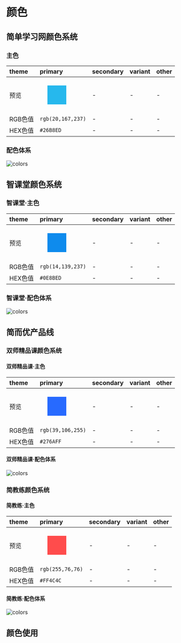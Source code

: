 # 颜色

## 简单学习网颜色系统

### 主色

|**theme**|primary|secondary|variant|other|
|:--| :-- | :-- | :-- | :-- |
|预览| <span style="margin:20px;padding:25px;background:#26B8ED;float:left;"></span> | - | - | - |
|RGB色值|`rgb(20,167,237)`|-|-|-|
|HEX色值|`#26B8ED`|-|-|-|

### 配色体系

![colors](https://guidelines.cc/assets/imgs/jd100-12cp.png)

## 智课堂颜色系统

### 智课堂·主色

|**theme**|primary|secondary|variant|other|
|:--| :-- | :-- | :-- | :-- |
|预览| <span style="margin:20px;padding:25px;background:#0E8BED;float:left;"></span> | - | - | - |
|RGB色值|`rgb(14,139,237)`|-|-|-|
|HEX色值|`#0E8BED`|-|-|-|

### 智课堂·配色体系

![colors](https://guidelines.cc/assets/imgs/zkt-12cp.png)

## 简而优产品线

### 双师精品课颜色系统

#### 双师精品课·主色

|**theme**|primary|secondary|variant|other|
|:--| :-- | :-- | :-- | :-- |
|预览| <span style="margin:20px;padding:25px;background:#276AFF;float:left;"></span> | - | - | - |
|RGB色值|`rgb(39,106,255)`|-|-|-|
|HEX色值|`#276AFF`|-|-|-|

#### 双师精品课·配色体系

![colors](https://guidelines.cc/assets/imgs/ssjpk-12cp.png)

### 简教练颜色系统

#### 简教练·主色

|**theme**|primary|secondary|variant|other|
|:--| :-- | :-- | :-- | :-- |
|预览| <span style="margin:20px;padding:25px;background:#ff4c4c;float:left;"></span> | - | - | - |
|RGB色值|`rgb(255,76,76)`|-|-|-|
|HEX色值|`#FF4C4C`|-|-|-|

#### 简教练·配色体系

![colors](https://guidelines.cc/assets/imgs/jjl-12cp.png)

## 颜色使用
